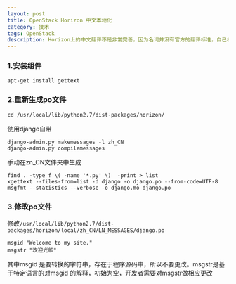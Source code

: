```yaml
---
layout: post
title: OpenStack Horizon 中文本地化
category: 技术
tags: OpenStack
description: Horizon上的中文翻译不是非常完善，因为名词并没有官方的翻译标准，自己根据自己的实际情况翻译比较好
---
```


### 1.安装组件

    apt-get install gettext

### 2.重新生成po文件

    cd /usr/local/lib/python2.7/dist-packages/horizon/

使用django自带

    django-admin.py makemessages -l zh_CN
    django-admin.py compilemessages  

手动在zn_CN文件夹中生成
  
    find . -type f \( -name '*.py' \)  -print > list
    xgettext --files-from=list -d django -o django.po --from-code=UTF-8
    msgfmt --statistics --verbose -o django.mo django.po 

### 3.修改po文件
修改`/usr/local/lib/python2.7/dist-packages/horizon/local/zh_CN/LN_MESSAGES/django.po`

    msgid "Welcome to my site."
    msgstr "欢迎光临"

其中msgid 是要转换的字符串，存在于程序源码中，所以不要更改。msgstr是基于特定语言的对msgid 的解释，初始为空，开发者需要对msgstr做相应更改
